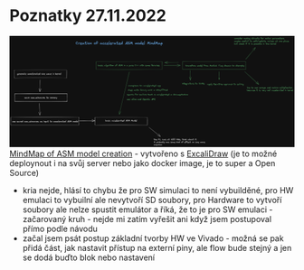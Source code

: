 # Poznatky 27.11.2022

![MindMap of ASM model creation](../misc/asm-model-mindmap.excalidraw.png)
[MindMap of ASM model creation](../misc/asm-model-mindmap.excalidraw.png) - vytvořeno s [ExcaliDraw](https://excalidraw.com/) (je to možné deploynout i na svůj server nebo jako docker image, je to super a Open Source)

- kria nejde, hlásí to chybu že pro SW simulaci to není vybuilděné, pro HW emulaci to vybuilní ale nevytvoří SD soubory, pro Hardware to vytvoří soubory ale nelze spustit emulátor a říká, že to je pro SW emulaci - začarovaný kruh - nejde mi zatím vyřešit ani když jsem postupoval přímo podle návodu
- začal jsem psát postup základní tvorby HW ve Vivado - možná se pak přidá část, jak nastavit přístup na externí piny, ale flow bude stejný a jen se dodá buďto blok nebo nastavení
